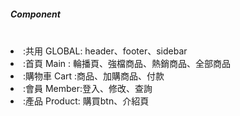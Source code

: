 <h5>Component</h5> 
  <li>:共用 GLOBAL: header、footer、sidebar </li>
  <li>:首頁 Main : 輪播頁、強檔商品、熱銷商品、全部商品</li>
  <li>:購物車 Cart :商品、加購商品、付款</li>
  <li>:會員 Member:登入、修改、查詢</li>
  <li>:產品 Product: 購買btn、介紹頁</li>
